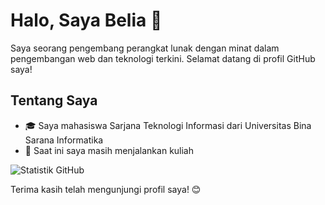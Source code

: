 # Halo, Saya Belia 👋

Saya seorang pengembang perangkat lunak dengan minat dalam pengembangan web dan teknologi terkini. Selamat datang di profil GitHub saya!

## Tentang Saya

- 🎓 Saya mahasiswa Sarjana Teknologi Informasi dari Universitas Bina Sarana Informatika
- 💼 Saat ini saya masih menjalankan kuliah



![Statistik GitHub](https://github-readme-stats.vercel.app/api?username=Beliaardianti&show_icons=true&count_private=true&hide=contribs,prs)



Terima kasih telah mengunjungi profil saya! 😊
